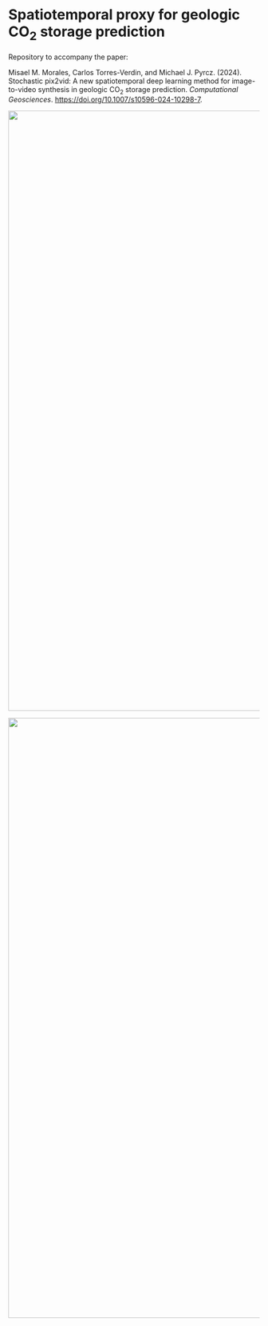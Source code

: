 # Spatiotemporal proxy for geologic CO<sub>2</sub> storage prediction

Repository to accompany the paper:

Misael M. Morales, Carlos Torres-Verdin, and Michael J. Pyrcz. (2024). Stochastic pix2vid: A new spatiotemporal deep learning method for image-to-video synthesis in geologic  CO<sub>2</sub> storage prediction. <em>Computational Geosciences</em>. https://doi.org/10.1007/s10596-024-10298-7.

<p align="center">
  <img src="https://github.com/misaelmmorales/Stochastic-pix2vid/blob/main/figures/architecture.png" width="1200"/>
</p>

<p align="center">
  <img src="https://github.com/misaelmmorales/Stochastic-pix2vid/blob/main/figures/train_sat.png" width="1200"/>
</p>
